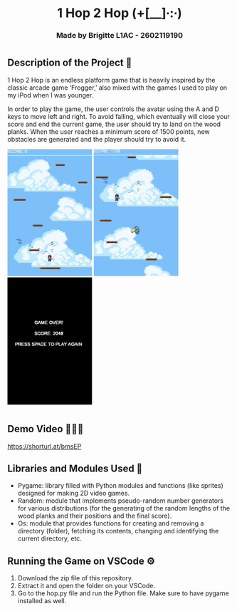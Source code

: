 <h1 align="center">1 Hop 2 Hop  (+[__]∙:∙)</h1>
<h3 align="center">Made by Brigitte L1AC - 2602119190</h3>

#

## Description of the Project 🥸
1 Hop 2 Hop is an endless platform game that is heavily inspired by the classic arcade game ‘Frogger,’ also mixed with the games I used to play on my iPod when I was younger. 

In order to play the game, the user controls the avatar using the A and D keys to move left and right. To avoid falling, which eventually will close your score and end the current game, the user should try to land on the wood planks. When the user reaches a minimum score of 1500 points, new obstacles are generated and the player should try to avoid it. 

<span>
    <img src="images/start.png" width=190>
    <img src="images/wow.png" width=190>
    <img src="images/gameover.png" width=190>
</span>

#

## Demo Video 👩🏻‍💻
https://shorturl.at/bmsEP

## Libraries and Modules Used 📖
- Pygame: library filled with Python modules and functions (like sprites) designed for making 2D video games.
- Random: module that implements pseudo-random number generators for various distributions (for the generating of the random lengths of the wood planks and their positions and the final score).
- Os: module that provides functions for creating and removing a directory (folder), fetching its contents, changing and identifying the current directory, etc.

## Running the Game on VSCode ⚙️
1. Download the zip file of this repository.
2. Extract it and open the folder on your VSCode.
3. Go to the hop.py file and run the Python file. Make sure to have pygame installed as well.
